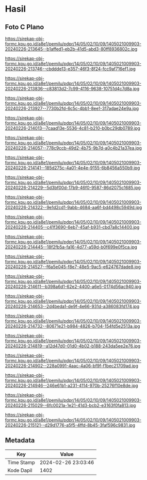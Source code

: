 # Hasil

## Foto C Plano

https://sirekap-obj-formc.kpu.go.id/a8e1/pemilu/pdpr/14/05/02/10/09/1405021009903-20240226-213645--b1affed1-eb2b-41d5-abd3-80ff8936802c.jpg

https://sirekap-obj-formc.kpu.go.id/a8e1/pemilu/pdpr/14/05/02/10/09/1405021009903-20240226-213746--cbddde13-e357-46f3-8f24-fcc9af716ef1.jpg

https://sirekap-obj-formc.kpu.go.id/a8e1/pemilu/pdpr/14/05/02/10/09/1405021009903-20240226-213836--c83813d2-7c99-4116-9638-10751d4c7d8a.jpg

https://sirekap-obj-formc.kpu.go.id/a8e1/pemilu/pdpr/14/05/02/10/09/1405021009903-20240226-213927--7730b2fd-6c5c-4bb1-8ee1-317adae24e9a.jpg

https://sirekap-obj-formc.kpu.go.id/a8e1/pemilu/pdpr/14/05/02/10/09/1405021009903-20240226-214013--7caad13e-5536-4c81-b210-b0bc29db0789.jpg

https://sirekap-obj-formc.kpu.go.id/a8e1/pemilu/pdpr/14/05/02/10/09/1405021009903-20240226-214057--778c9ccb-49d2-4b75-9b7d-a0c4b21a37ea.jpg

https://sirekap-obj-formc.kpu.go.id/a8e1/pemilu/pdpr/14/05/02/10/09/1405021009903-20240226-214141--185d275c-4a01-4e4e-9155-6b8456a550b9.jpg

https://sirekap-obj-formc.kpu.go.id/a8e1/pemilu/pdpr/14/05/02/10/09/1405021009903-20240226-214229--5d3bf00d-17b9-46f0-9587-86d2075c1685.jpg

https://sirekap-obj-formc.kpu.go.id/a8e1/pemilu/pdpr/14/05/02/10/09/1405021009903-20240226-214322--9e1d2cd1-9abb-4684-aa6f-bd4498c5949d.jpg

https://sirekap-obj-formc.kpu.go.id/a8e1/pemilu/pdpr/14/05/02/10/09/1405021009903-20240226-214405--c41f3690-6eb7-45af-b931-cbd7a8c14400.jpg

https://sirekap-obj-formc.kpu.go.id/a8e1/pemilu/pdpr/14/05/02/10/09/1405021009903-20240226-214445--18f2fb5a-fa16-4d77-a59d-b0f699e0f5ca.jpg

https://sirekap-obj-formc.kpu.go.id/a8e1/pemilu/pdpr/14/05/02/10/09/1405021009903-20240226-214527--f6a5e045-f8e7-48e5-9ac5-e624767dade8.jpg

https://sirekap-obj-formc.kpu.go.id/a8e1/pemilu/pdpr/14/05/02/10/09/1405021009903-20240226-214611--b398a6d1-62e2-4400-a6e5-0174d56ac940.jpg

https://sirekap-obj-formc.kpu.go.id/a8e1/pemilu/pdpr/14/05/02/10/09/1405021009903-20240226-214653--2d4beda1-de9f-4e66-931d-a386083fd174.jpg

https://sirekap-obj-formc.kpu.go.id/a8e1/pemilu/pdpr/14/05/02/10/09/1405021009903-20240226-214732--80671e21-b984-4826-b704-154fd5e2513a.jpg

https://sirekap-obj-formc.kpu.go.id/a8e1/pemilu/pdpr/14/05/02/10/09/1405021009903-20240226-214819--a12d47d0-01d0-4b02-b188-243da5ee2e76.jpg

https://sirekap-obj-formc.kpu.go.id/a8e1/pemilu/pdpr/14/05/02/10/09/1405021009903-20240226-214902--228a0991-4aac-4a06-bf9f-f1bec21709ad.jpg

https://sirekap-obj-formc.kpu.go.id/a8e1/pemilu/pdpr/14/05/02/10/09/1405021009903-20240226-214946--246e61b1-a231-4114-970b-25276f10e8de.jpg

https://sirekap-obj-formc.kpu.go.id/a8e1/pemilu/pdpr/14/05/02/10/09/1405021009903-20240226-215029--6fc0021a-1e21-41d3-bcb2-e3163f0fa813.jpg

https://sirekap-obj-formc.kpu.go.id/a8e1/pemilu/pdpr/14/05/02/10/09/1405021009903-20240226-215121--d29d1776-a5f5-4ffd-8b45-3faf596c9831.jpg


## Metadata

| Key        | Value               |
| ---------- | ------------------- |
| Time Stamp | 2024-02-26 23:03:46 |
| Kode Dapil | 1402                |



